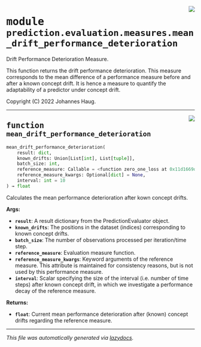 <!-- markdownlint-disable -->

<a href="https://github.com/haugjo/float/tree/main/float/prediction/evaluation/measures/mean_drift_performance_deterioration.py#L0"><img align="right" style="float:right;" src="https://img.shields.io/badge/-source-cccccc?style=flat-square"></a>

# <kbd>module</kbd> `prediction.evaluation.measures.mean_drift_performance_deterioration`
Drift Performance Deterioration Measure. 

This function returns the drift performance deterioration. This measure corresponds to the mean difference of a performance measure before and after a known concept drift. It is hence a measure to quantify the adaptability of a predictor under concept drift. 

Copyright (C) 2022 Johannes Haug. 


---

<a href="https://github.com/haugjo/float/tree/main/float/prediction/evaluation/measures/mean_drift_performance_deterioration.py#L15"><img align="right" style="float:right;" src="https://img.shields.io/badge/-source-cccccc?style=flat-square"></a>

## <kbd>function</kbd> `mean_drift_performance_deterioration`

```python
mean_drift_performance_deterioration(
    result: dict,
    known_drifts: Union[List[int], List[tuple]],
    batch_size: int,
    reference_measure: Callable = <function zero_one_loss at 0x11d1669d0>,
    reference_measure_kwargs: Optional[dict] = None,
    interval: int = 10
) → float
```

Calculates the mean performance deterioration after kown concept drifts. 



**Args:**
 
 - <b>`result`</b>:  A result dictionary from the PredictionEvaluator object. 
 - <b>`known_drifts`</b>:  The positions in the dataset (indices) corresponding to known concept drifts. 
 - <b>`batch_size`</b>:  The number of observations processed per iteration/time step. 
 - <b>`reference_measure`</b>:  Evaluation measure function. 
 - <b>`reference_measure_kwargs`</b>:  Keyword arguments of the reference measure. This attribute is maintained for consistency reasons, but is  not used by this performance measure. 
 - <b>`interval`</b>:  Scalar specifying the size of the interval (i.e. number of time steps) after known concept drift, in which  we investigate a performance decay of the reference measure. 



**Returns:**
 
 - <b>`float`</b>:  Current mean performance deterioration after (known) concept drifts regarding the reference measure. 




---

_This file was automatically generated via [lazydocs](https://github.com/ml-tooling/lazydocs)._
